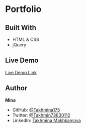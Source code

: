 # Portfolio

## Built With

* HTML & CSS
* jQuery

## Live Demo

[Live Demo Link](https://rawcdn.githack.com/Takhmina175/MyPortfolio/8f6477bbd891e45dc88fcd9f7d15cc2bea5f13f0/index.html)

## Author

**Mina**

- GitHub: [@Takhmina175](https://github.com/Takhmina175)
- Twitter: [@Takhmin73630110](https://twitter.com/Takhmin73630110)
- LinkedIn: [Takhmina Makhkamova](https://www.linkedin.com/in/takhmina-makhkamova-7628136b/)
